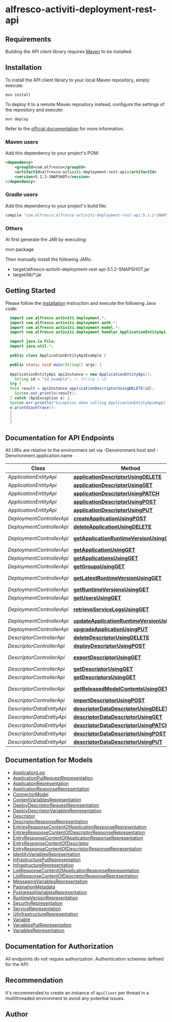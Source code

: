 # alfresco-activiti-deployment-rest-api

## Requirements

Building the API client library requires [Maven](https://maven.apache.org/) to be installed.

## Installation

To install the API client library to your local Maven repository, simply execute:

```shell
mvn install
```

To deploy it to a remote Maven repository instead, configure the settings of the repository and execute:

```shell
mvn deploy
```

Refer to the [official documentation](https://maven.apache.org/plugins/maven-deploy-plugin/usage.html) for more information.

### Maven users

Add this dependency to your project's POM:

```xml
<dependency>
    <groupId>com.alfresco</groupId>
    <artifactId>alfresco-activiti-deployment-rest-api</artifactId>
    <version>5.1.2-SNAPSHOT</version>
</dependency>
```

### Gradle users

Add this dependency to your project's build file:

```groovy
compile "com.alfresco:alfresco-activiti-deployment-rest-api:5.1.2-SNAPSHOT"
```

### Others

At first generate the JAR by executing:

mvn package

Then manually install the following JARs:

* target/alfresco-activiti-deployment-rest-api-5.1.2-SNAPSHOT.jar
* target/lib/*.jar

## Getting Started

Please follow the [installation](#installation) instruction and execute the following Java code:

```java
  import com.alfresco.activiti.deployment.*;
  import com.alfresco.activiti.deployment.auth.*;
  import com.alfresco.activiti.deployment.model.*;
  import com.alfresco.activiti.deployment.handler.ApplicationEntityApi;

  import java.io.File;
  import java.util.*;

  public class ApplicationEntityApiExample {

  public static void main(String[] args) {
  
  ApplicationEntityApi apiInstance = new ApplicationEntityApi();
    String id = "id_example"; // String | id
  try {
  Void result = apiInstance.applicationDescriptorUsingDELETE(id);
    System.out.println(result);
  } catch (ApiException e) {
  System.err.println("Exception when calling ApplicationEntityApi#applicationDescriptorUsingDELETE");
  e.printStackTrace();
  }
  }
  }
```

## Documentation for API Endpoints

All URIs are relative to the environment set via -Denvironment.host and -Denvironment.application.name

Class | Method | HTTP request | Description
------------ | ------------- | ------------- | -------------
*ApplicationEntityApi* | [**applicationDescriptorUsingDELETE**](docs/ApplicationEntityApi.md#applicationDescriptorUsingDELETE) | **DELETE** /applications/{id}/descriptor | applicationDescriptor
*ApplicationEntityApi* | [**applicationDescriptorUsingGET**](docs/ApplicationEntityApi.md#applicationDescriptorUsingGET) | **GET** /applications/{id}/descriptor | applicationDescriptor
*ApplicationEntityApi* | [**applicationDescriptorUsingPATCH**](docs/ApplicationEntityApi.md#applicationDescriptorUsingPATCH) | **PATCH** /applications/{id}/descriptor | applicationDescriptor
*ApplicationEntityApi* | [**applicationDescriptorUsingPOST**](docs/ApplicationEntityApi.md#applicationDescriptorUsingPOST) | **POST** /applications/{id}/descriptor | applicationDescriptor
*ApplicationEntityApi* | [**applicationDescriptorUsingPUT**](docs/ApplicationEntityApi.md#applicationDescriptorUsingPUT) | **PUT** /applications/{id}/descriptor | applicationDescriptor
*DeploymentControllerApi* | [**createApplicationUsingPOST**](docs/DeploymentControllerApi.md#createApplicationUsingPOST) | **POST** /v1/applications | createApplication
*DeploymentControllerApi* | [**deleteApplicationUsingDELETE**](docs/DeploymentControllerApi.md#deleteApplicationUsingDELETE) | **DELETE** /v1/applications/{id} | deleteApplication
*DeploymentControllerApi* | [**getApplicationRuntimeVersionUsingGET**](docs/DeploymentControllerApi.md#getApplicationRuntimeVersionUsingGET) | **GET** /v1/applications/{id}/runtime-version | getApplicationRuntimeVersion
*DeploymentControllerApi* | [**getApplicationUsingGET**](docs/DeploymentControllerApi.md#getApplicationUsingGET) | **GET** /v1/applications/{id} | getApplication
*DeploymentControllerApi* | [**getApplicationsUsingGET**](docs/DeploymentControllerApi.md#getApplicationsUsingGET) | **GET** /v1/applications | getApplications
*DeploymentControllerApi* | [**getGroupsUsingGET**](docs/DeploymentControllerApi.md#getGroupsUsingGET) | **GET** /v1/applications/{id}/groups | getGroups
*DeploymentControllerApi* | [**getLatestRuntimeVersionUsingGET**](docs/DeploymentControllerApi.md#getLatestRuntimeVersionUsingGET) | **GET** /v1/applications/runtime-versions/latest | getLatestRuntimeVersion
*DeploymentControllerApi* | [**getRuntimeVersionsUsingGET**](docs/DeploymentControllerApi.md#getRuntimeVersionsUsingGET) | **GET** /v1/applications/runtime-versions | getRuntimeVersions
*DeploymentControllerApi* | [**getUsersUsingGET**](docs/DeploymentControllerApi.md#getUsersUsingGET) | **GET** /v1/applications/{id}/users | getUsers
*DeploymentControllerApi* | [**retrieveServiceLogsUsingGET**](docs/DeploymentControllerApi.md#retrieveServiceLogsUsingGET) | **GET** /v1/applications/{id}/logs/{serviceName} | retrieveServiceLogs
*DeploymentControllerApi* | [**updateApplicationRuntimeVersionUsingPOST**](docs/DeploymentControllerApi.md#updateApplicationRuntimeVersionUsingPOST) | **POST** /v1/applications/{id}/update | updateApplicationRuntimeVersion
*DeploymentControllerApi* | [**upgradeApplicationUsingPUT**](docs/DeploymentControllerApi.md#upgradeApplicationUsingPUT) | **PUT** /v1/applications/{id} | upgradeApplication
*DescriptorControllerApi* | [**deleteDescriptorUsingDELETE**](docs/DescriptorControllerApi.md#deleteDescriptorUsingDELETE) | **DELETE** /v1/descriptors/{descriptorId} | deleteDescriptor
*DescriptorControllerApi* | [**deployDescriptorUsingPOST**](docs/DescriptorControllerApi.md#deployDescriptorUsingPOST) | **POST** /v1/deploy/{descriptorId} | deployDescriptor
*DescriptorControllerApi* | [**exportDescriptorUsingGET**](docs/DescriptorControllerApi.md#exportDescriptorUsingGET) | **GET** /v1/descriptors/{descriptorId}/export | exportDescriptor
*DescriptorControllerApi* | [**getDescriptorUsingGET**](docs/DescriptorControllerApi.md#getDescriptorUsingGET) | **GET** /v1/descriptors/{descriptorId} | getDescriptor
*DescriptorControllerApi* | [**getDescriptorsUsingGET**](docs/DescriptorControllerApi.md#getDescriptorsUsingGET) | **GET** /v1/descriptors | getDescriptors
*DescriptorControllerApi* | [**getReleasedModelContentsUsingGET**](docs/DescriptorControllerApi.md#getReleasedModelContentsUsingGET) | **GET** /v1/descriptors/{descriptorId}/models | getReleasedModelContents
*DescriptorControllerApi* | [**importDescriptorUsingPOST**](docs/DescriptorControllerApi.md#importDescriptorUsingPOST) | **POST** /v1/descriptors/import | importDescriptor
*DescriptorDataEntityApi* | [**descriptorDataDescriptorUsingDELETE**](docs/DescriptorDataEntityApi.md#descriptorDataDescriptorUsingDELETE) | **DELETE** /descriptorDatas/{id}/descriptor | descriptorDataDescriptor
*DescriptorDataEntityApi* | [**descriptorDataDescriptorUsingGET**](docs/DescriptorDataEntityApi.md#descriptorDataDescriptorUsingGET) | **GET** /descriptorDatas/{id}/descriptor | descriptorDataDescriptor
*DescriptorDataEntityApi* | [**descriptorDataDescriptorUsingPATCH**](docs/DescriptorDataEntityApi.md#descriptorDataDescriptorUsingPATCH) | **PATCH** /descriptorDatas/{id}/descriptor | descriptorDataDescriptor
*DescriptorDataEntityApi* | [**descriptorDataDescriptorUsingPOST**](docs/DescriptorDataEntityApi.md#descriptorDataDescriptorUsingPOST) | **POST** /descriptorDatas/{id}/descriptor | descriptorDataDescriptor
*DescriptorDataEntityApi* | [**descriptorDataDescriptorUsingPUT**](docs/DescriptorDataEntityApi.md#descriptorDataDescriptorUsingPUT) | **PUT** /descriptorDatas/{id}/descriptor | descriptorDataDescriptor

## Documentation for Models

 - [ApplicationLog](docs/ApplicationLog.md)
 - [ApplicationPutRequestRepresentation](docs/ApplicationPutRequestRepresentation.md)
 - [ApplicationRepresentation](docs/ApplicationRepresentation.md)
 - [ApplicationResponseRepresentation](docs/ApplicationResponseRepresentation.md)
 - [ConnectorModel](docs/ConnectorModel.md)
 - [ContentVariablesRepresentation](docs/ContentVariablesRepresentation.md)
 - [DeployDescriptorRequestRepresentation](docs/DeployDescriptorRequestRepresentation.md)
 - [DeployDescriptorVariablesRepresentation](docs/DeployDescriptorVariablesRepresentation.md)
 - [Descriptor](docs/Descriptor.md)
 - [DescriptorResponseRepresentation](docs/DescriptorResponseRepresentation.md)
 - [EntriesResponseContentOfApplicationResponseRepresentation](docs/EntriesResponseContentOfApplicationResponseRepresentation.md)
 - [EntriesResponseContentOfDescriptorResponseRepresentation](docs/EntriesResponseContentOfDescriptorResponseRepresentation.md)
 - [EntryResponseContentOfApplicationResponseRepresentation](docs/EntryResponseContentOfApplicationResponseRepresentation.md)
 - [EntryResponseContentOfDescriptor](docs/EntryResponseContentOfDescriptor.md)
 - [EntryResponseContentOfDescriptorResponseRepresentation](docs/EntryResponseContentOfDescriptorResponseRepresentation.md)
 - [IdentityVariablesRepresentation](docs/IdentityVariablesRepresentation.md)
 - [InfrastructurePutRepresentation](docs/InfrastructurePutRepresentation.md)
 - [InfrastructureRepresentation](docs/InfrastructureRepresentation.md)
 - [ListResponseContentOfApplicationResponseRepresentation](docs/ListResponseContentOfApplicationResponseRepresentation.md)
 - [ListResponseContentOfDescriptorResponseRepresentation](docs/ListResponseContentOfDescriptorResponseRepresentation.md)
 - [MessagingVariablesRepresentation](docs/MessagingVariablesRepresentation.md)
 - [PaginationMetadata](docs/PaginationMetadata.md)
 - [PostgresqlVariablesRepresentation](docs/PostgresqlVariablesRepresentation.md)
 - [RuntimeVersionRepresentation](docs/RuntimeVersionRepresentation.md)
 - [SecurityRepresentation](docs/SecurityRepresentation.md)
 - [ServiceRepresentation](docs/ServiceRepresentation.md)
 - [UiInfrastructureRepresentation](docs/UiInfrastructureRepresentation.md)
 - [Variable](docs/Variable.md)
 - [VariablesPutRepresentation](docs/VariablesPutRepresentation.md)
 - [VariablesRepresentation](docs/VariablesRepresentation.md)

## Documentation for Authorization

All endpoints do not require authorization.
Authentication schemes defined for the API:

## Recommendation

It's recommended to create an instance of `ApiClient` per thread in a multithreaded environment to avoid any potential issues.

## Author


